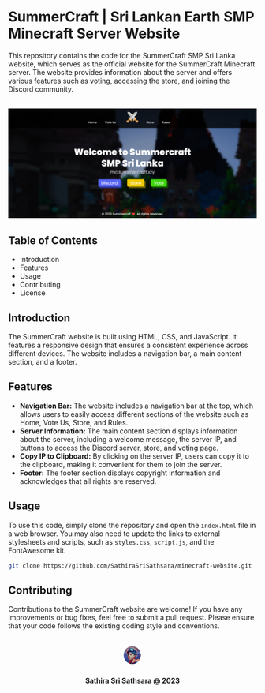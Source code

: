 # SummerCraft | Sri Lankan Earth SMP Minecraft Server Website

This repository contains the code for the SummerCraft SMP Sri Lanka website, which serves as the official website for the SummerCraft Minecraft server. The website provides information about the server and offers various features such as voting, accessing the store, and joining the Discord community.

<br>
<img src="screenshot.png">
<br>

## Table of Contents
- Introduction
- Features
- Usage
- Contributing
- License

## Introduction

The SummerCraft website is built using HTML, CSS, and JavaScript. It features a responsive design that ensures a consistent experience across different devices. The website includes a navigation bar, a main content section, and a footer.

## Features

- <b>Navigation Bar:</b> The website includes a navigation bar at the top, which allows users to easily access different sections of the website such as Home, Vote Us, Store, and Rules.
- <b>Server Information:</b> The main content section displays information about the server, including a welcome message, the server IP, and buttons to access the Discord server, store, and voting page.
- <b>Copy IP to Clipboard:</b> By clicking on the server IP, users can copy it to the clipboard, making it convenient for them to join the server.
- <b>Footer:</b> The footer section displays copyright information and acknowledges that all rights are reserved.

## Usage

To use this code, simply clone the repository and open the `index.html` file in a web browser. You may also need to update the links to external stylesheets and scripts, such as `styles.css`, `script.js`, and the FontAwesome kit.

```bash
git clone https://github.com/SathiraSriSathsara/minecraft-website.git
``` 

## Contributing

Contributions to the SummerCraft website are welcome! If you have any improvements or bug fixes, feel free to submit a pull request. Please ensure that your code follows the existing coding style and conventions. 

<br>

<div align="center">
	<img src="https://github.com/SathiraSriSathsara/SathiraSriSathsara/blob/main/icon.png" width="40">
	<h4>Sathira Sri Sathsara @ 2023</h4>
</div>	
